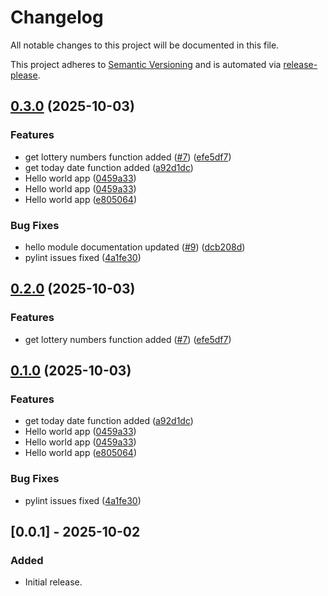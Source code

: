 # Changelog

All notable changes to this project will be documented in this file.

This project adheres to [Semantic Versioning](https://semver.org) and is automated via [release-please](https://github.com/googleapis/release-please).

## [0.3.0](https://github.com/npena/super-octo-bassoon/compare/super-octo-bassoon-v0.2.0...super-octo-bassoon-v0.3.0) (2025-10-03)


### Features

* get lottery numbers function added ([#7](https://github.com/npena/super-octo-bassoon/issues/7)) ([efe5df7](https://github.com/npena/super-octo-bassoon/commit/efe5df7eb876f35a96aa371b35b4b1da36a596fa))
* get today date function added ([a92d1dc](https://github.com/npena/super-octo-bassoon/commit/a92d1dc91b02a18c2f7f0a87de3143803dfd66ab))
* Hello world app ([0459a33](https://github.com/npena/super-octo-bassoon/commit/0459a33475cec0b01737a4179edc62c28999331f))
* Hello world app ([0459a33](https://github.com/npena/super-octo-bassoon/commit/0459a33475cec0b01737a4179edc62c28999331f))
* Hello world app ([e805064](https://github.com/npena/super-octo-bassoon/commit/e805064a5faa04f8099a0b2dbf03fc40ae988135))


### Bug Fixes

* hello module documentation updated ([#9](https://github.com/npena/super-octo-bassoon/issues/9)) ([dcb208d](https://github.com/npena/super-octo-bassoon/commit/dcb208d8df572c4c3ba58e6d953ebecfd6243d64))
* pylint issues fixed ([4a1fe30](https://github.com/npena/super-octo-bassoon/commit/4a1fe30ee2cb336879ab2bd3592164d3d1bdd520))

## [0.2.0](https://github.com/npena/super-octo-bassoon/compare/super-octo-bassoon-v0.1.0...super-octo-bassoon-v0.2.0) (2025-10-03)


### Features

* get lottery numbers function added ([#7](https://github.com/npena/super-octo-bassoon/issues/7)) ([efe5df7](https://github.com/npena/super-octo-bassoon/commit/efe5df7eb876f35a96aa371b35b4b1da36a596fa))

## [0.1.0](https://github.com/npena/super-octo-bassoon/compare/super-octo-bassoon-v0.0.1...super-octo-bassoon-v0.1.0) (2025-10-03)


### Features

* get today date function added ([a92d1dc](https://github.com/npena/super-octo-bassoon/commit/a92d1dc91b02a18c2f7f0a87de3143803dfd66ab))
* Hello world app ([0459a33](https://github.com/npena/super-octo-bassoon/commit/0459a33475cec0b01737a4179edc62c28999331f))
* Hello world app ([0459a33](https://github.com/npena/super-octo-bassoon/commit/0459a33475cec0b01737a4179edc62c28999331f))
* Hello world app ([e805064](https://github.com/npena/super-octo-bassoon/commit/e805064a5faa04f8099a0b2dbf03fc40ae988135))


### Bug Fixes

* pylint issues fixed ([4a1fe30](https://github.com/npena/super-octo-bassoon/commit/4a1fe30ee2cb336879ab2bd3592164d3d1bdd520))

## [0.0.1] - 2025-10-02
### Added
- Initial release.
